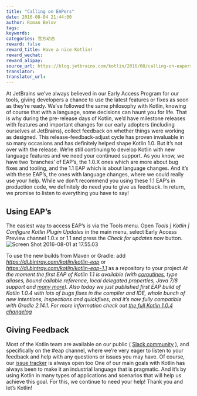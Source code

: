 ```yaml
---
title: "Calling on EAPers"
date: 2016-08-04 21:44:00
author: Roman Belov
tags:
keywords:
categories: 官方动态
reward: false
reward_title: Have a nice Kotlin!
reward_wechat:
reward_alipay:
source_url: https://blog.jetbrains.com/kotlin/2016/08/calling-on-eapers/
translator:
translator_url:
---
```


At JetBrains we’ve always believed in our Early Access Program for our tools, giving developers a chance to use the latest features or fixes as soon as they’re ready. We’ve followed the same philosophy with Kotlin, knowing of course that with a language, some decisions can haunt you for life.
That is why during the pre-release days of Kotlin, we’d have milestone releases with features and important changes for our early adopters (including ourselves at JetBrains), collect feedback on whether things were working as designed. This release-feedback-adjust cycle has proven invaluable in so many occasions and has definitely helped shape Kotlin 1.0.
But it’s not over with the release. We’re still continuing to develop Kotlin with new language features and we need your continued support. As you know, we have two ‘branches’ of EAP’s, the 1.0.X ones which are more about bug fixes and tooling, and the 1.1 EAP which is about language changes. And it’s with these EAP’s, the ones with language changes, where we could really use your help. While we don’t recommend you using these 1.1 EAP’s in production code, we definitely do need you to give us feedback. In return, we promise to listen to everything you have to say!
## Using EAP’s

The easiest way to access EAP’s is via the Tools menu. Open *Tools | Kotlin | Configure Kotlin Plugin Updates* in the main menu, select Early Access Preview channel 1.0.x or 1.1 and press the *Check for updates now* button.<br/>
<img alt="Screen Shot 2016-08-01 at 17.55.03" class="alignnone size-full wp-image-4126" data-recalc-dims="1" src="https://i0.wp.com/blog.jetbrains.com/kotlin/files/2016/08/Screen-Shot-2016-08-01-at-17.55.03.png?w=640&amp;ssl=1"/><br/>

To use the new builds from Maven or Gradle: add *https://dl.bintray.com/kotlin/kotlin-eap* or *https://dl.bintray.com/kotlin/kotlin-eap-1.1* as a repository to your project
*At the moment the first EAP of Kotlin 1.1 is available (with <a href="https://youtu.be/4W3ruTWUhpw">coroutines</a>, type aliases, bound callable reference, local delegated properties, Java 7/8 support and <a href="https://blog.jetbrains.com/kotlin/2016/07/first-glimpse-of-kotlin-1-1-coroutines-type-aliases-and-more/">many more</a>). Also today we just published first EAP build of Kotlin 1.0.4 with lots of bugs fixes in the compiler and IDE, whole bunch of new intentions, inspections and quickfixes, and it’s now fully compatible with Gradle 2.14.1. For more information check out <a href="https://github.com/JetBrains/kotlin/blob/767329fcab8249214c9c77db8ff1b8c1b3bd44b9/ChangeLog.md">the full Kotlin 1.0.4 changelog</a>*
## Giving Feedback

Most of the Kotlin team are available on our public ( [Slack community](http://kotlinslackin.herokuapp.com) ), and specifically on the #eap channel, where we’re very eager to listen to your feedback and help with any questions or issues you may have. Of course, our [issue tracker](http://kotl.in/issue) is always open too
One of our main goals with Kotlin has always been to make it an industrial language that is pragmatic. And it’s by using Kotlin in many types of applications and scenarios that will help us achieve this goal. For this, we continue to need your help!
Thank you and let’s Kotlin!
